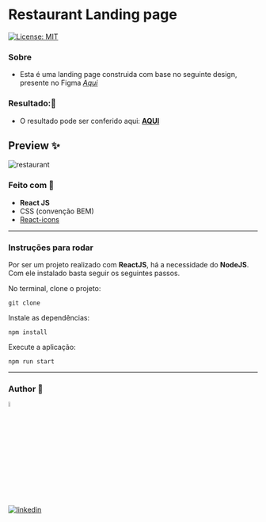 # Restaurant Landing page
[![License: MIT](https://img.shields.io/badge/License-MIT-yellow.svg)](https://opensource.org/licenses/MIT) 



### Sobre
 -  Esta é uma landing page construida com base no seguinte design, presente no Figma [*Aqui*](https://www.figma.com/file/yvClSI9AZBRX8UaaGEByF3/Modern-UI%2FUX%3A-Gericht?node-id=53%3A2)


### Resultado:🎨
 - O resultado pode ser conferido aqui: [**AQUI**](https://restaurant-62p2.vercel.app/)

## Preview ✨

![restaurant](https://user-images.githubusercontent.com/97068163/158913647-1c240427-68c3-4bb7-99ed-d00da7bd014c.png)


### Feito com 🔨
- **React JS**
- CSS (convenção BEM)
- [React-icons](https://react-icons.github.io/react-icons/)


 -----

### Instruções para rodar
Por ser um projeto realizado com **ReactJS**, há a necessidade do **NodeJS**. Com ele instalado basta seguir os seguintes passos.

No terminal, clone o projeto:
```
git clone 
```

Instale as dependências:
```
npm install
```

Execute a aplicação:
```
npm run start 
```
----

### Author 👷

<img src="https://user-images.githubusercontent.com/97068163/149033991-781bf8b6-4beb-445a-913c-f05a76a28bfc.png" width="5%" alt="caricatura do autor desse repositório"/>

[![linkedin](https://img.shields.io/badge/LinkedIn-0077B5?style=for-the-badge&logo=linkedin&logoColor=white)](https://www.linkedin.com/in/araujocode/)

